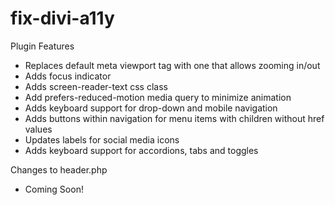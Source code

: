 # fix-divi-a11y

Plugin Features
* Replaces default meta viewport tag with one that allows zooming in/out
* Adds focus indicator
* Adds screen-reader-text css class
* Add prefers-reduced-motion media query to minimize animation
* Adds keyboard support for drop-down and mobile navigation
* Adds buttons within navigation for menu items with children without href values
* Updates labels for social media icons
* Adds keyboard support for accordions, tabs and toggles

Changes to header.php
* Coming Soon!
